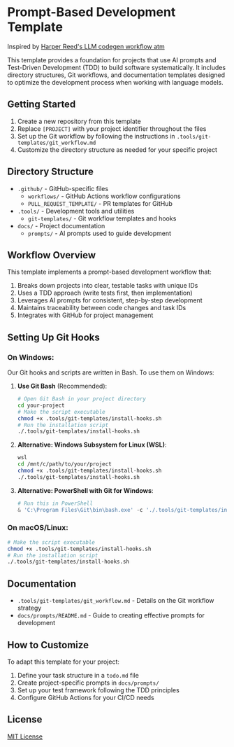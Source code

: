 # Prompt-Based Development Template

Inspired by [Harper Reed's LLM codegen workflow atm](https://harper.blog/2025/02/16/my-llm-codegen-workflow-atm)

This template provides a foundation for projects that use AI prompts and Test-Driven Development (TDD) to build software systematically. It includes directory structures, Git workflows, and documentation templates designed to optimize the development process when working with language models.

## Getting Started

1. Create a new repository from this template
2. Replace `[PROJECT]` with your project identifier throughout the files
3. Set up the Git workflow by following the instructions in `.tools/git-templates/git_workflow.md`
4. Customize the directory structure as needed for your specific project

## Directory Structure

- `.github/` - GitHub-specific files
  - `workflows/` - GitHub Actions workflow configurations
  - `PULL_REQUEST_TEMPLATE/` - PR templates for GitHub
- `.tools/` - Development tools and utilities
  - `git-templates/` - Git workflow templates and hooks
- `docs/` - Project documentation
  - `prompts/` - AI prompts used to guide development

## Workflow Overview

This template implements a prompt-based development workflow that:

1. Breaks down projects into clear, testable tasks with unique IDs
2. Uses a TDD approach (write tests first, then implementation)
3. Leverages AI prompts for consistent, step-by-step development
4. Maintains traceability between code changes and task IDs
5. Integrates with GitHub for project management

## Setting Up Git Hooks

### On Windows:

Our Git hooks and scripts are written in Bash. To use them on Windows:

1. **Use Git Bash** (Recommended):
   ```bash
   # Open Git Bash in your project directory
   cd your-project
   # Make the script executable
   chmod +x .tools/git-templates/install-hooks.sh
   # Run the installation script
   ./.tools/git-templates/install-hooks.sh
   ```

2. **Alternative: Windows Subsystem for Linux (WSL)**:
   ```bash
   wsl
   cd /mnt/c/path/to/your/project
   chmod +x .tools/git-templates/install-hooks.sh
   ./.tools/git-templates/install-hooks.sh
   ```

3. **Alternative: PowerShell with Git for Windows**:
   ```powershell
   # Run this in PowerShell
   & 'C:\Program Files\Git\bin\bash.exe' -c './.tools/git-templates/install-hooks.sh'
   ```

### On macOS/Linux:

```bash
# Make the script executable
chmod +x .tools/git-templates/install-hooks.sh
# Run the installation script
./.tools/git-templates/install-hooks.sh
```

## Documentation

- `.tools/git-templates/git_workflow.md` - Details on the Git workflow strategy
- `docs/prompts/README.md` - Guide to creating effective prompts for development

## How to Customize

To adapt this template for your project:

1. Define your task structure in a `todo.md` file
2. Create project-specific prompts in `docs/prompts/`
3. Set up your test framework following the TDD principles
4. Configure GitHub Actions for your CI/CD needs

## License

[MIT License](LICENSE)